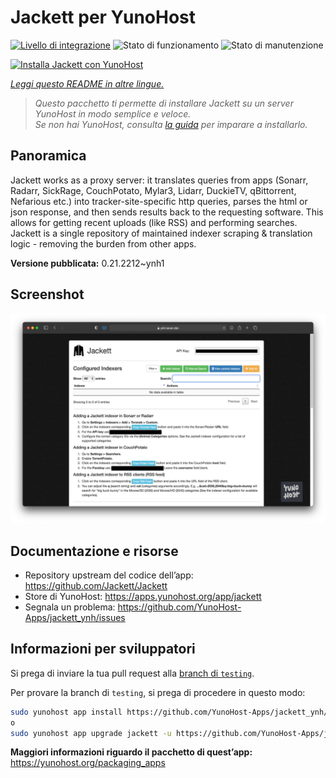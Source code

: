 <!--
N.B.: Questo README è stato automaticamente generato da <https://github.com/YunoHost/apps/tree/master/tools/readme_generator>
NON DEVE essere modificato manualmente.
-->

# Jackett per YunoHost

[![Livello di integrazione](https://dash.yunohost.org/integration/jackett.svg)](https://dash.yunohost.org/appci/app/jackett) ![Stato di funzionamento](https://ci-apps.yunohost.org/ci/badges/jackett.status.svg) ![Stato di manutenzione](https://ci-apps.yunohost.org/ci/badges/jackett.maintain.svg)

[![Installa Jackett con YunoHost](https://install-app.yunohost.org/install-with-yunohost.svg)](https://install-app.yunohost.org/?app=jackett)

*[Leggi questo README in altre lingue.](./ALL_README.md)*

> *Questo pacchetto ti permette di installare Jackett su un server YunoHost in modo semplice e veloce.*  
> *Se non hai YunoHost, consulta [la guida](https://yunohost.org/install) per imparare a installarlo.*

## Panoramica

Jackett works as a proxy server: it translates queries from apps (Sonarr, Radarr, SickRage, CouchPotato, Mylar3, Lidarr, DuckieTV, qBittorrent, Nefarious etc.) into tracker-site-specific http queries, parses the html or json response, and then sends results back to the requesting software. This allows for getting recent uploads (like RSS) and performing searches. Jackett is a single repository of maintained indexer scraping & translation logic - removing the burden from other apps.


**Versione pubblicata:** 0.21.2212~ynh1

## Screenshot

![Screenshot di Jackett](./doc/screenshots/demo.png)

## Documentazione e risorse

- Repository upstream del codice dell’app: <https://github.com/Jackett/Jackett>
- Store di YunoHost: <https://apps.yunohost.org/app/jackett>
- Segnala un problema: <https://github.com/YunoHost-Apps/jackett_ynh/issues>

## Informazioni per sviluppatori

Si prega di inviare la tua pull request alla [branch di `testing`](https://github.com/YunoHost-Apps/jackett_ynh/tree/testing).

Per provare la branch di `testing`, si prega di procedere in questo modo:

```bash
sudo yunohost app install https://github.com/YunoHost-Apps/jackett_ynh/tree/testing --debug
o
sudo yunohost app upgrade jackett -u https://github.com/YunoHost-Apps/jackett_ynh/tree/testing --debug
```

**Maggiori informazioni riguardo il pacchetto di quest’app:** <https://yunohost.org/packaging_apps>

